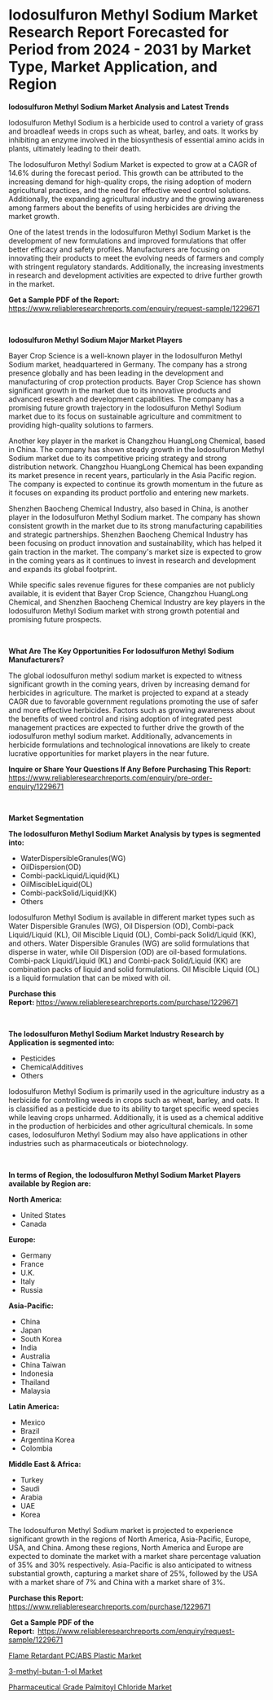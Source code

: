 <p><h1>Iodosulfuron Methyl Sodium Market Research Report Forecasted for Period from 2024 -  2031 by Market Type, Market Application, and Region</h1></p><p><strong>Iodosulfuron Methyl Sodium Market Analysis and Latest Trends</strong></p>
<p><p>Iodosulfuron Methyl Sodium is a herbicide used to control a variety of grass and broadleaf weeds in crops such as wheat, barley, and oats. It works by inhibiting an enzyme involved in the biosynthesis of essential amino acids in plants, ultimately leading to their death.</p><p>The Iodosulfuron Methyl Sodium Market is expected to grow at a CAGR of 14.6% during the forecast period. This growth can be attributed to the increasing demand for high-quality crops, the rising adoption of modern agricultural practices, and the need for effective weed control solutions. Additionally, the expanding agricultural industry and the growing awareness among farmers about the benefits of using herbicides are driving the market growth.</p><p>One of the latest trends in the Iodosulfuron Methyl Sodium Market is the development of new formulations and improved formulations that offer better efficacy and safety profiles. Manufacturers are focusing on innovating their products to meet the evolving needs of farmers and comply with stringent regulatory standards. Additionally, the increasing investments in research and development activities are expected to drive further growth in the market.</p></p>
<p><strong>Get a Sample PDF of the Report:&nbsp;</strong> <a href="https://www.reliableresearchreports.com/enquiry/request-sample/1229671">https://www.reliableresearchreports.com/enquiry/request-sample/1229671</a></p>
<p>&nbsp;</p>
<p><strong>Iodosulfuron Methyl Sodium Major Market Players</strong></p>
<p><p>Bayer Crop Science is a well-known player in the Iodosulfuron Methyl Sodium market, headquartered in Germany. The company has a strong presence globally and has been leading in the development and manufacturing of crop protection products. Bayer Crop Science has shown significant growth in the market due to its innovative products and advanced research and development capabilities. The company has a promising future growth trajectory in the Iodosulfuron Methyl Sodium market due to its focus on sustainable agriculture and commitment to providing high-quality solutions to farmers.</p><p>Another key player in the market is Changzhou HuangLong Chemical, based in China. The company has shown steady growth in the Iodosulfuron Methyl Sodium market due to its competitive pricing strategy and strong distribution network. Changzhou HuangLong Chemical has been expanding its market presence in recent years, particularly in the Asia Pacific region. The company is expected to continue its growth momentum in the future as it focuses on expanding its product portfolio and entering new markets.</p><p>Shenzhen Baocheng Chemical Industry, also based in China, is another player in the Iodosulfuron Methyl Sodium market. The company has shown consistent growth in the market due to its strong manufacturing capabilities and strategic partnerships. Shenzhen Baocheng Chemical Industry has been focusing on product innovation and sustainability, which has helped it gain traction in the market. The company's market size is expected to grow in the coming years as it continues to invest in research and development and expands its global footprint.</p><p>While specific sales revenue figures for these companies are not publicly available, it is evident that Bayer Crop Science, Changzhou HuangLong Chemical, and Shenzhen Baocheng Chemical Industry are key players in the Iodosulfuron Methyl Sodium market with strong growth potential and promising future prospects.</p></p>
<p>&nbsp;</p>
<p><strong>What Are The Key Opportunities For Iodosulfuron Methyl Sodium Manufacturers?</strong></p>
<p><p>The global iodosulfuron methyl sodium market is expected to witness significant growth in the coming years, driven by increasing demand for herbicides in agriculture. The market is projected to expand at a steady CAGR due to favorable government regulations promoting the use of safer and more effective herbicides. Factors such as growing awareness about the benefits of weed control and rising adoption of integrated pest management practices are expected to further drive the growth of the iodosulfuron methyl sodium market. Additionally, advancements in herbicide formulations and technological innovations are likely to create lucrative opportunities for market players in the near future.</p></p>
<p><strong>Inquire or Share Your Questions If Any Before Purchasing This Report:</strong> <a href="https://www.reliableresearchreports.com/enquiry/pre-order-enquiry/1229671">https://www.reliableresearchreports.com/enquiry/pre-order-enquiry/1229671</a></p>
<p>&nbsp;</p>
<p><strong>Market Segmentation</strong></p>
<p><strong>The Iodosulfuron Methyl Sodium Market Analysis by types is segmented into:</strong></p>
<p><ul><li>WaterDispersibleGranules(WG)</li><li>OilDispersion(OD)</li><li>Combi-packLiquid/Liquid(KL)</li><li>OilMiscibleLiquid(OL)</li><li>Combi-packSolid/Liquid(KK)</li><li>Others</li></ul></p>
<p><p>Iodosulfuron Methyl Sodium is available in different market types such as Water Dispersible Granules (WG), Oil Dispersion (OD), Combi-pack Liquid/Liquid (KL), Oil Miscible Liquid (OL), Combi-pack Solid/Liquid (KK), and others. Water Dispersible Granules (WG) are solid formulations that disperse in water, while Oil Dispersion (OD) are oil-based formulations. Combi-pack Liquid/Liquid (KL) and Combi-pack Solid/Liquid (KK) are combination packs of liquid and solid formulations. Oil Miscible Liquid (OL) is a liquid formulation that can be mixed with oil.</p></p>
<p><strong>Purchase this Report:&nbsp;</strong><a href="https://www.reliableresearchreports.com/purchase/1229671">https://www.reliableresearchreports.com/purchase/1229671</a></p>
<p>&nbsp;</p>
<p><strong>The Iodosulfuron Methyl Sodium Market Industry Research by Application is segmented into:</strong></p>
<p><ul><li>Pesticides</li><li>ChemicalAdditives</li><li>Others</li></ul></p>
<p><p>Iodosulfuron Methyl Sodium is primarily used in the agriculture industry as a herbicide for controlling weeds in crops such as wheat, barley, and oats. It is classified as a pesticide due to its ability to target specific weed species while leaving crops unharmed. Additionally, it is used as a chemical additive in the production of herbicides and other agricultural chemicals. In some cases, Iodosulfuron Methyl Sodium may also have applications in other industries such as pharmaceuticals or biotechnology.</p></p>
<p>&nbsp;</p>
<p><strong>In terms of Region, the Iodosulfuron Methyl Sodium Market Players available by Region are:</strong></p>
<p>
    <p> <strong> North America: </strong>
        <ul>
            <li>United States</li>
            <li>Canada</li>
        </ul>
        </p> 
    <p> <strong> Europe: </strong>
        <ul>
            <li>Germany</li>
            <li>France</li>
            <li>U.K.</li>
            <li>Italy</li>
            <li>Russia</li>
        </ul>
        </p> 
    <p> <strong> Asia-Pacific: </strong>
        <ul>
            <li>China</li>
            <li>Japan</li>
            <li>South Korea</li>
            <li>India</li>
            <li>Australia</li>
            <li>China Taiwan</li>
            <li>Indonesia</li>
            <li>Thailand</li>
            <li>Malaysia</li>
        </ul>
        </p> 
    <p> <strong> Latin America: </strong>
        <ul>
            <li>Mexico</li>
            <li>Brazil</li>
            <li>Argentina Korea</li>
            <li>Colombia</li>
        </ul>
        </p> 
    <p> <strong> Middle East & Africa: </strong>
        <ul>
            <li>Turkey</li>
            <li>Saudi</li>
            <li>Arabia</li>
            <li>UAE</li>
            <li>Korea</li>
        </ul>
    </p>
    </p>
<p><p>The Iodosulfuron Methyl Sodium market is projected to experience significant growth in the regions of North America, Asia-Pacific, Europe, USA, and China. Among these regions, North America and Europe are expected to dominate the market with a market share percentage valuation of 35% and 30% respectively. Asia-Pacific is also anticipated to witness substantial growth, capturing a market share of 25%, followed by the USA with a market share of 7% and China with a market share of 3%.</p></p>
<p><strong>Purchase this Report: </strong><a href="https://www.reliableresearchreports.com/purchase/1229671">https://www.reliableresearchreports.com/purchase/1229671</a></p>
<p>&nbsp;<strong>Get a Sample PDF of the Report:&nbsp;&nbsp;</strong><a href="https://www.reliableresearchreports.com/enquiry/request-sample/1229671">https://www.reliableresearchreports.com/enquiry/request-sample/1229671</a></p>
<p><strong></strong></p>
<p><p><a href="https://view.publitas.com/reportprime-1/flame-retardant-pc-abs-plastic-market-research-report-forecasted-for-period-from-2023-2030-by-market-type-market-application-and-region-k8a4_ldmeldg/">Flame Retardant PC/ABS Plastic Market</a></p><p><a href="https://view.publitas.com/reportprime-1/global-3-methyl-butan-1-ol-market-size-and-market-trends-insights-and-projections-from-2023-to-2030/">3-methyl-butan-1-ol Market</a></p><p><a href="https://view.publitas.com/reportprime-1/pharmaceutical-grade-palmitoyl-chloride-market-research-report-provides-critical-insights-that-can-help-shape-business-development-and-investment-strategies/">Pharmaceutical Grade Palmitoyl Chloride Market</a></p></p>